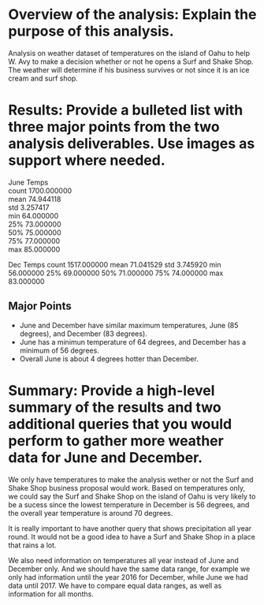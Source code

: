 
# Overview of the analysis: Explain the purpose of this analysis.

Analysis on weather dataset of temperatures on the island of Oahu to help W. Avy to make a decision whether or not he opens a Surf and Shake Shop. 
The weather will determine if his business survives or not since it is an ice cream and surf shop.


# Results: Provide a bulleted list with three major points from the two analysis deliverables. Use images as support where needed.

June Temps              
count	1700.000000       
mean	74.944118         
std	3.257417            
min	64.000000           
25%	73.000000           
50%	75.000000           
75%	77.000000           
max	85.000000           
  
Dec Temps
count	1517.000000
mean	71.041529
std	3.745920
min	56.000000
25%	69.000000
50%	71.000000
75%	74.000000
max	83.000000

## Major Points

   - June and December have similar maximum temperatures, June (85 degrees), and December (83 degrees).
   - June has a minimun temperature of 64 degrees, and December has a minimum of 56 degrees.
   - Overall June is about 4 degrees hotter than December.


# Summary: Provide a high-level summary of the results and two additional queries that you would perform to gather more weather data for June and December.

We only have temperatures to make the analysis wether or not the Surf and Shake Shop business proposal would work. Based on temperatures only, we could say the Surf and Shake Shop on the island of Oahu is very likely to be a sucess since the lowest temperature in December is 56 degrees, and the overall year temperature is around 70 degrees.

It is really important to have another query that shows precipitation all year round. It would not be a good idea to have a Surf and Shake Shop in a place that rains a lot.

We also need information on temperatures all year instead of June and December only. And we should have the same data range, for example we only had information until the year 2016 for December, while June we had data until 2017. We have to compare equal data ranges, as well as information for all months.
